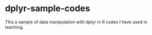# dplyr-sample-codes
This a sample of data manipulation with dplyr in R codes I have used in teaching.
